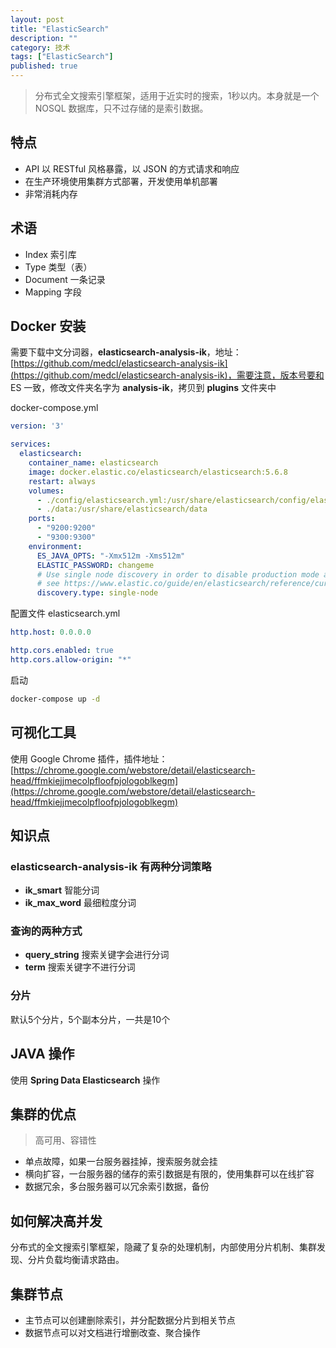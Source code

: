 ```yaml
---
layout: post
title: "ElasticSearch"
description: ""
category: 技术
tags: ["ElasticSearch"]
published: true
---
```


> 分布式全文搜索引擎框架，适用于近实时的搜索，1秒以内。本身就是一个 NOSQL 数据库，只不过存储的是索引数据。

## 特点

- API 以 RESTful 风格暴露，以 JSON 的方式请求和响应
- 在生产环境使用集群方式部署，开发使用单机部署
- 非常消耗内存

## 术语

- Index 索引库
- Type 类型（表）
- Document 一条记录
- Mapping 字段

## Docker 安装

需要下载中文分词器，**elasticsearch-analysis-ik**，地址：[https://github.com/medcl/elasticsearch-analysis-ik](https://github.com/medcl/elasticsearch-analysis-ik)，需要注意，版本号要和 ES 一致，修改文件夹名字为 **analysis-ik**，拷贝到 **plugins** 文件夹中

docker-compose.yml

```yaml
version: '3'

services:
  elasticsearch:
    container_name: elasticsearch
    image: docker.elastic.co/elasticsearch/elasticsearch:5.6.8
    restart: always
    volumes:
      - ./config/elasticsearch.yml:/usr/share/elasticsearch/config/elasticsearch.yml
      - ./data:/usr/share/elasticsearch/data
    ports:
      - "9200:9200"
      - "9300:9300"
    environment:
      ES_JAVA_OPTS: "-Xmx512m -Xms512m"
      ELASTIC_PASSWORD: changeme
      # Use single node discovery in order to disable production mode and avoid bootstrap checks
      # see https://www.elastic.co/guide/en/elasticsearch/reference/current/bootstrap-checks.html
      discovery.type: single-node
```

配置文件 elasticsearch.yml

```yaml
http.host: 0.0.0.0

http.cors.enabled: true
http.cors.allow-origin: "*"
```

启动

```bash
docker-compose up -d
```

## 可视化工具

使用 Google Chrome 插件，插件地址：[https://chrome.google.com/webstore/detail/elasticsearch-head/ffmkiejjmecolpfloofpjologoblkegm](https://chrome.google.com/webstore/detail/elasticsearch-head/ffmkiejjmecolpfloofpjologoblkegm)

## 知识点

### elasticsearch-analysis-ik 有两种分词策略

- **ik_smart** 智能分词
- **ik_max_word** 最细粒度分词

### 查询的两种方式

- **query_string** 搜索关键字会进行分词
- **term** 搜索关键字不进行分词

### 分片

默认5个分片，5个副本分片，一共是10个

## JAVA 操作

使用 **Spring Data Elasticsearch** 操作

## 集群的优点

> 高可用、容错性

- 单点故障，如果一台服务器挂掉，搜索服务就会挂
- 横向扩容，一台服务器的储存的索引数据是有限的，使用集群可以在线扩容
- 数据冗余，多台服务器可以冗余索引数据，备份

## 如何解决高并发

分布式的全文搜索引擎框架，隐藏了复杂的处理机制，内部使用分片机制、集群发现、分片负载均衡请求路由。

## 集群节点

- 主节点可以创建删除索引，并分配数据分片到相关节点
- 数据节点可以对文档进行增删改查、聚合操作